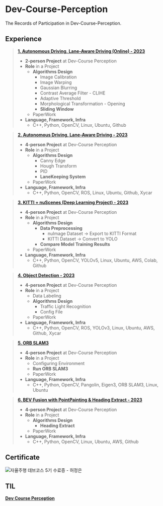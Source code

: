 # Dev-Course-Perception
The Records of Participation in Dev-Course-Perception.

## **Experience**
> **[1. Autonomous Driving, Lane-Aware Driving (Online) - 2023](https://www.notion.so/85248b2069b049159c92788a1746529c?pvs=21)**
> 
> - **2-person Project** at Dev-Course Perception
> - **Role** in a Project
>     - **Algorithms Design**
>         - Image Calibration
>         - Image Warping
>         - Gaussian Blurring
>         - Contrast Average Filter - CLIHE
>         - Adaptive Threshold
>         - Morphological Transformation - Opening
>         - **Sliding Window**
>     - PaperWork
> - **Language, Framework, Infra**
>     - C++, Python, OpenCV, Linux, Ubuntu, Github

> **[2. Autonomous Driving, Lane-Aware Driving - 2023](https://www.notion.so/b395e5a9a12b4458b6e1705aa91a4116?pvs=21)**
> 
> - **4-person Project** at Dev-Course Perception
> - **Role** in a Project
>     - **Algorithms Design**
>         - Canny Edge
>         - Hough Transform
>         - PID
>         - **LaneKeeping System**
>     - PaperWork
> - **Language, Framework, Infra**
>     - C++, Python, OpenCV, ROS, Linux, Ubuntu, Github, Xycar

> **[3. KITTI + nuScenes (Deep Learning Project) - 2023](https://www.notion.so/e3b5c4c9ea6f4fc294e3d41a2f75380d?pvs=21)**
> 
> - **4-person Project** at Dev-Course Perception
> - **Role** in a Project
>     - **Algorithms Design**
>         - **Data Preprocessing**
>             - nuImage Dataset → Export to KITTI Format
>             - KITTI Dataset → Convert to YOLO
>         - **Compare Model Training Results**
>     - PaperWork
> - **Language, Framework, Infra**
>     - C++, Python, OpenCV, YOLOv5, Linux, Ubuntu, AWS, Colab, Github

> **[4. Object Detection - 2023](https://www.notion.so/8e6952e4ae7f4e89ba63f8db68139014?pvs=21)**
> 
> - **4-person Project** at Dev-Course Perception
> - **Role** in a Project
>     - Data Labeling
>     - **Algorithms Design**
>         - Traffic Light Recognition
>         - Config File
>     - PaperWork
> - **Language, Framework, Infra**
>     - C++, Python, OpenCV, ROS, YOLOv3, Linux, Ubuntu, AWS, Github, Xycar

> **[5. ORB SLAM3](https://www.notion.so/d2d8d426aae84e448c410cfdbd4ed169?pvs=21)**
> 
> - **4-person Project** at Dev-Course Perception
> - **Role** in a Project
>     - Configuring Environment
>     - **Run ORB SLAM3**
>     - PaperWork
> - **Language, Framework, Infra**
>     - C++, Python, OpenCV, Pangolin, Eigen3, ORB SLAM3, Linux, Ubuntu

> **[6. BEV Fusion with PointPainting & Heading Extract - 2023](https://www.notion.so/b3b0f04b4cc04e64956f6af3e98fd003?pvs=21)**
> 
> - **4-person Project** at Dev-Course Perception
> - **Role** in a Project
>     - **Algorithms Design**
>         - **Heading Extract**
>     - PaperWork
> - **Language, Framework, Infra**
>     - C++, Python, OpenCV, Linux, Ubuntu, AWS, Github

## **Certificate**
<img src = 'https://www.notion.so/image/https%3A%2F%2Fs3-us-west-2.amazonaws.com%2Fsecure.notion-static.com%2F2a8d9801-6e21-4163-9daf-60eb7bdcdb39%2FKDT_%25E1%2584%2583%25E1%2585%25A6%25E1%2584%2587%25E1%2585%25B3%25E1%2584%258F%25E1%2585%25A9%25E1%2584%2589%25E1%2585%25B3_%25E1%2584%258C%25E1%2585%25A1%25E1%2584%258B%25E1%2585%25B2%25E1%2586%25AF%25E1%2584%258C%25E1%2585%25AE%25E1%2584%2592%25E1%2585%25A2%25E1%2586%25BC_Perception_%25E1%2584%258B%25E1%2585%25A3%25E1%2586%25BC%25E1%2584%2589%25E1%2585%25A5%25E1%2586%25BC%25E1%2584%2580%25E1%2585%25AA%25E1%2584%258C%25E1%2585%25A5%25E1%2586%25BC_5%25E1%2584%2580%25E1%2585%25B5_%25E1%2584%2589%25E1%2585%25AE%25E1%2584%2585%25E1%2585%25AD%25E1%2584%258C%25E1%2585%25B3%25E1%2586%25BC_-_%25E1%2584%2592%25E1%2585%25A5%25E1%2584%258C%25E1%2585%25A5%25E1%2586%25BC%25E1%2584%258B%25E1%2585%25B3%25E1%2586%25AB.png?table=block&id=9e022adc-a6d3-4f6b-8e42-e3b6cc5d99fc&spaceId=457c8a2d-d67c-4ff7-815a-e0d5a9f35ece&width=2000&userId=d3b04982-e229-441a-a3f1-7ca2bf1fd6a0&cache=v2' alt = '자율주행 데브코스 5기 수료증 - 허정은'>

## TIL
****<a href = 'https://www.notion.so/Dev-Course-Perception-7deef9af9810456bb8282851654fedc9?pvs=21'>Dev Course Perception****</a>
